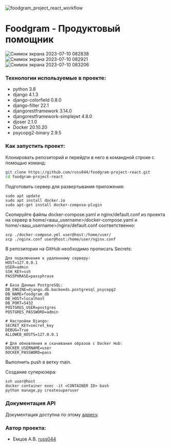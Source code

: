 ![foodgram_project_react_workflow](https://github.com/russ044/foodgram-project-react/actions/workflows/foodgram_workflow.yml/badge.svg)
# Foodgram - Продуктовый помощник

![Снимок экрана 2023-07-10 082838](https://github.com/AntonEmtsov/foodgram-project-react/assets/93160961/cac90902-925e-4bc0-84f6-10f2aef00478)
![Снимок экрана 2023-07-10 082921](https://github.com/AntonEmtsov/foodgram-project-react/assets/93160961/a8ed9e25-cb33-4c14-be4c-53746250ed5c)
![Снимок экрана 2023-07-10 083206](https://github.com/AntonEmtsov/foodgram-project-react/assets/93160961/d0947b23-6481-4dbb-abae-696095c6dd4c)

### Технологии используемые в проекте:
- python 3.8
- django 4.1.3
- django-colorfield 0.8.0
- django-filter 22.1
- djangorestframework 3.14.0
- djangorestframework-simplejwt 4.8.0
- djoser 2.1.0
- Docker 20.10.20
- psycopg2-binary 2.9.5

### Как запустить проект:
Клонировать репозиторий и перейдти в него в командной строке с помощью команд:
```sh
git clone https://github.com/russ044/foodgram-project-react.git
cd foodgram-project-react
```

Подготовить сервер для развертывания приложения:
```
sudo apt update
sudo apt install docker.io
sudo apt-get install docker-compose-plugin
```
Скопируйте файлы docker-compose.yaml и nginx/default.conf из проекта на сервер в home/<ваш_username>/docker-compose.yaml и home/<ваш_username>/nginx/default.conf соответственно:
```
scp ./docker-compose.yml user@host:/home/user/
scp ./nginx.conf user@host:/home/user/nginx.conf
```
В репозитории на GitHub необходимо прописать Secrets: 
```
Для подключения к удаленному серверу:
HOST=127.0.0.1
USER=admin
SSH_KEY=ssh 
PASSPHRASE=passphrase

# База Данных PostgreSQL:
DB_ENGINE=django.db.backends.postgresql_psycopg2
DB_NAME=foodgram_db
DB_HOST=localhost
DB_PORT=5432
POSTGRES_USER=postgres
POSTGRES_PASSWORD=admin

# Настройки Django:
SECRET_KEY=secret_key
DEBUG=True
ALLOWED_HOSTS=127.0.0.1

# Для обновления и скачивания образов с Docker Hub:
DOCKER_USERNAME=user
DOCKER_PASSWORD=pass
```
Выполнить push в ветку main.

Создание суперюзера:
```
ssh user@host
docker container exec -it <CONTAINER ID> bash
python manage.py createsuperuser
```
### Документация API
Документация доступна по этому [адресу](https://github.com/AntonEmtsov/foodgram-project-react/blob/master/docs/openapi-schema.yml).

### Автор проекта:
- Емцов А.В.  [russ044](https://github.com/russ044)

